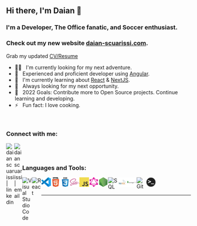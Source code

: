 ## Hi there, I'm Daian 👋
### I'm a Developer, The Office fanatic, and Soccer enthusiast. 

### Check out my new website [daian-scuarissi.com](https://daian-scuarissi.vercel.app/).

Grab my updated [CV/Resume](https://daian-scuarissi.vercel.app/Resume-Daian_Scuarissi.pdf)

- 🧑‍💻 &nbsp;  I'm currently looking for my next adventure.
- 🌱 &nbsp;  Experienced and proficient developer using [Angular](https://angular.io/).
- 🌱 &nbsp;  I'm currently learning about [React](https://reactjs.org/) & [NextJS](https://nextjs.org/).
- 🚀 &nbsp;  Always looking for my next opportunity.
- 🥅 &nbsp;  2022 Goals: Contribute more to Open Source projects. Continue learning and developing.
- ⚡️ &nbsp;  Fun fact: I love cooking.

<br />


### Connect with me:

[<img align="left" alt="daian scuarissi | linkedin" margin="8px" width="22px" src="https://cdn.iconscout.com/icon/free/png-512/linkedin-160-461814.png" />][linkedin]
[<img align="left" alt="daian scuarissi | email" width="22px" src="https://cdn.iconscout.com/icon/free/png-512/gmail-30-722694.png" />][email]

<br />
<br />

### Languages and Tools:
[<img align="left" alt="Visual Studio Code" width="26px" src="https://cdn.iconscout.com/icon/free/png-512/angular-3-226070.png" />][webdevplaylist]
[<img align="left" alt="React" width="26px" src="https://cdn.iconscout.com/icon/free/png-512/react-3-1175109.png" />][webdevplaylist]
[<img align="left" alt="Visual Studio Code" width="26px" src="https://raw.githubusercontent.com/github/explore/80688e429a7d4ef2fca1e82350fe8e3517d3494d/topics/visual-studio-code/visual-studio-code.png" />][webdevplaylist]
[<img align="left" alt="HTML5" width="26px" src="https://raw.githubusercontent.com/github/explore/80688e429a7d4ef2fca1e82350fe8e3517d3494d/topics/html/html.png" />][webdevplaylist]
[<img align="left" alt="CSS3" width="26px" src="https://raw.githubusercontent.com/github/explore/80688e429a7d4ef2fca1e82350fe8e3517d3494d/topics/css/css.png" />][webdevplaylist]
[<img align="left" alt="Sass" width="26px" src="https://raw.githubusercontent.com/github/explore/80688e429a7d4ef2fca1e82350fe8e3517d3494d/topics/sass/sass.png" />][webdevplaylist]
[<img align="left" alt="JavaScript" width="26px" src="https://raw.githubusercontent.com/github/explore/80688e429a7d4ef2fca1e82350fe8e3517d3494d/topics/javascript/javascript.png" />][webdevplaylist]
[<img align="left" alt="GraphQL" width="26px" src="https://raw.githubusercontent.com/github/explore/80688e429a7d4ef2fca1e82350fe8e3517d3494d/topics/graphql/graphql.png" />][webdevplaylist]
[<img align="left" alt="Node.js" width="26px" src="https://raw.githubusercontent.com/github/explore/80688e429a7d4ef2fca1e82350fe8e3517d3494d/topics/nodejs/nodejs.png" />][webdevplaylist]
[<img align="left" alt="SQL" width="26px" src="https://cdn.iconscout.com/icon/free/png-512/mysql-21-1174941.png" />][webdevplaylist]
[<img align="left" alt="MySQL" width="26px" src="https://raw.githubusercontent.com/github/explore/80688e429a7d4ef2fca1e82350fe8e3517d3494d/topics/mysql/mysql.png" />][webdevplaylist]
[<img align="left" alt="MongoDB" width="26px" src="https://raw.githubusercontent.com/github/explore/80688e429a7d4ef2fca1e82350fe8e3517d3494d/topics/mongodb/mongodb.png" />][webdevplaylist]
[<img align="left" alt="Git" width="26px" src="https://cdn.iconscout.com/icon/free/png-512/git-16-1175195.png" />][webdevplaylist]
[<img align="left" alt="Terminal" width="26px" src="https://raw.githubusercontent.com/github/explore/80688e429a7d4ef2fca1e82350fe8e3517d3494d/topics/terminal/terminal.png" />][webdevplaylist]

<br />
<br />

---


[linkedin]: https://www.linkedin.com/in/daian-scuarissi/
[email]: mailto:scuarissid@gmail.com?Subject=Hear%20from%20you%20on%20github
[webdevplaylist]: https://www.linkedin.com/in/daian-scuarissi/
